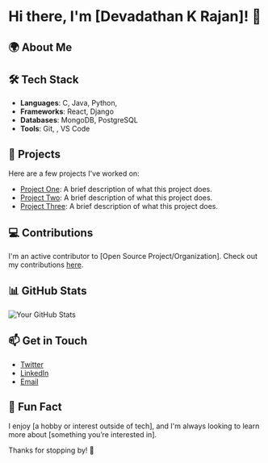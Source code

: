 # Hi there, I'm [Devadathan K Rajan]! 👋

## 🌍 About Me


## 🛠️ Tech Stack
- **Languages**: C, Java, Python, 
- **Frameworks**: React, Django
- **Databases**: MongoDB, PostgreSQL
- **Tools**: Git, , VS Code

## 🚀 Projects
Here are a few projects I've worked on:

- [Project One](https://github.com/yourusername/project-one): A brief description of what this project does.
- [Project Two](https://github.com/yourusername/project-two): A brief description of what this project does.
- [Project Three](https://github.com/yourusername/project-three): A brief description of what this project does.

## 💻 Contributions
I'm an active contributor to [Open Source Project/Organization]. Check out my contributions [here](https://github.com/yourusername?tab=overview&from=2023-01-01&to=2023-12-31).

## 📊 GitHub Stats
![Your GitHub Stats](https://github-readme-stats.vercel.app/api?username=yourusername&show_icons=true&theme=radical)

## 📫 Get in Touch
- [Twitter](https://twitter.com/yourprofile)
- [LinkedIn](https://linkedin.com/in/yourprofile)
- [Email](mailto:your-email@example.com)

## 🎉 Fun Fact
I enjoy [a hobby or interest outside of tech], and I'm always looking to learn more about [something you’re interested in].

Thanks for stopping by! 🌟
